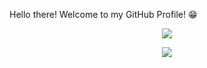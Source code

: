 <!---
Samiul-Islam-Niloy/Samiul-Islam-Niloy is a ✨ special ✨ repository because its `README.md` (this file) appears on your GitHub profile.
You can click the Preview link to take a look at your changes.
--->

Hello there! Welcome to my GitHub Profile! 😁

<p align="center"><img src="https://komarev.com/ghpvc/?username=Samiul-Islam-Niloy&color=blue&label=Profile+Views"/></p>

<!--![Samiul Islam Niloy's GitHub stats](https://github-readme-stats.vercel.app/api?username=Samiul-Islam-Niloy&show_icons=true&theme=tokyonight)-->

<!--[![Top Langs](https://github-readme-stats.vercel.app/api/top-langs/?username=Samiul-Islam-Niloy&langs_count=10&layout=compact)](https://github.com/Samiul-Islam-Niloy/github-readme-stats)-->


<p align="center"><img src="https://github-readme-stats.vercel.app/api/top-langs/?username=Samiul-Islam-Niloy&langs_count=10&layout=compact"/></p>


<!--[![Samiul Islam Niloy's wakatime stats](https://github-readme-stats.vercel.app/api/wakatime?username=Samiul-Islam-Niloy)](https://github.com/Samiul-Islam-Niloy/github-readme-stats)-->
